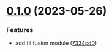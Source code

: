 

# [0.1.0](https://github.com/overdev-l/FilmFusion/compare/0.0.2...0.1.0) (2023-05-26)


### Features

* add fil fusion module ([7334cd0](https://github.com/overdev-l/FilmFusion/commit/7334cd09da4eaf8819a3a42651dc51277e8a6f10))